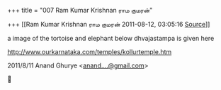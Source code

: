 +++
title = "007 Ram Kumar Krishnan ராம குமரன்"

+++
[[Ram Kumar Krishnan ராம குமரன்	2011-08-12, 03:05:16 [Source](https://groups.google.com/g/samskrita/c/iZ8HrWv4hVc)]]



a image of the tortoise and elephant below dhvajastampa is given here  
  
<http://www.ourkarnataka.com/temples/kollurtemple.htm>  
  

2011/8/11 Anand Ghurye \<[anand....@gmail.com]()\>



